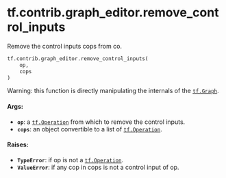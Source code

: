 <div itemscope itemtype="http://developers.google.com/ReferenceObject">
<meta itemprop="name" content="tf.contrib.graph_editor.remove_control_inputs" />
<meta itemprop="path" content="Stable" />
</div>

# tf.contrib.graph_editor.remove_control_inputs

Remove the control inputs cops from co.

``` python
tf.contrib.graph_editor.remove_control_inputs(
    op,
    cops
)
```

<!-- Placeholder for "Used in" -->

Warning: this function is directly manipulating the internals of the
<a href="../../../tf/Graph.md"><code>tf.Graph</code></a>.

#### Args:


* <b>`op`</b>: a <a href="../../../tf/Operation.md"><code>tf.Operation</code></a> from which to remove the control inputs.
* <b>`cops`</b>: an object convertible to a list of <a href="../../../tf/Operation.md"><code>tf.Operation</code></a>.

#### Raises:


* <b>`TypeError`</b>: if op is not a <a href="../../../tf/Operation.md"><code>tf.Operation</code></a>.
* <b>`ValueError`</b>: if any cop in cops is not a control input of op.